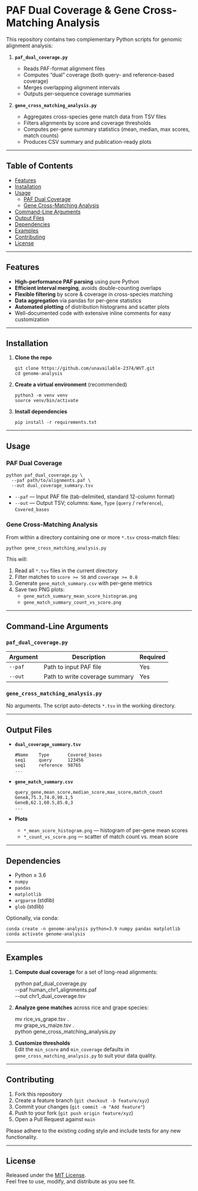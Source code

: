 # PAF Dual Coverage & Gene Cross-Matching Analysis

This repository contains two complementary Python scripts for genomic alignment analysis:

1. **`paf_dual_coverage.py`**  
   - Reads PAF-format alignment files  
   - Computes “dual” coverage (both query- and reference-based coverage)  
   - Merges overlapping alignment intervals  
   - Outputs per-sequence coverage summaries  

2. **`gene_cross_matching_analysis.py`**  
   - Aggregates cross-species gene match data from TSV files  
   - Filters alignments by score and coverage thresholds  
   - Computes per-gene summary statistics (mean, median, max scores, match counts)  
   - Produces CSV summary and publication-ready plots  

---

## Table of Contents

- [Features](#features)  
- [Installation](#installation)  
- [Usage](#usage)  
  - [PAF Dual Coverage](#paf-dual-coverage)  
  - [Gene Cross-Matching Analysis](#gene-cross-matching-analysis)  
- [Command-Line Arguments](#command-line-arguments)  
- [Output Files](#output-files)  
- [Dependencies](#dependencies)  
- [Examples](#examples)  
- [Contributing](#contributing)  
- [License](#license)  

---

## Features

- **High-performance PAF parsing** using pure Python  
- **Efficient interval merging**, avoids double-counting overlaps  
- **Flexible filtering** by score & coverage in cross-species matching  
- **Data aggregation** via pandas for per-gene statistics  
- **Automated plotting** of distribution histograms and scatter plots  
- Well-documented code with extensive inline comments for easy customization  

---

## Installation

1. **Clone the repo**  
   ``` 
   git clone https://github.com/unavailable-2374/WVT.git
   cd genome-analysis   
   ```
3. **Create a virtual environment** (recommended)  
   ```
   python3 -m venv venv  
   source venv/bin/activate  
   ```
4. **Install dependencies**  
   ```
   pip install -r requirements.txt  
   ```
---

## Usage

### PAF Dual Coverage

    python paf_dual_coverage.py \
      --paf path/to/alignments.paf \
      --out dual_coverage_summary.tsv

- `--paf` — Input PAF file (tab-delimited, standard 12-column format)  
- `--out` — Output TSV; columns: `Name`, `Type` (`query` / `reference`), `Covered_bases`

### Gene Cross-Matching Analysis

From within a directory containing one or more `*.tsv` cross-match files:

    python gene_cross_matching_analysis.py

This will:

1. Read all `*.tsv` files in the current directory  
2. Filter matches to `score >= 50` and `coverage >= 0.8`  
3. Generate `gene_match_summary.csv` with per-gene metrics  
4. Save two PNG plots:  
   - `gene_match_summary_mean_score_histogram.png`  
   - `gene_match_summary_count_vs_score.png`

---

## Command-Line Arguments

### `paf_dual_coverage.py`

| Argument | Description                    | Required |
| -------- | ------------------------------ | -------- |
| `--paf`  | Path to input PAF file         | Yes      |
| `--out`  | Path to write coverage summary | Yes      |

### `gene_cross_matching_analysis.py`

No arguments. The script auto-detects `*.tsv` in the working directory.

---

## Output Files

- **`dual_coverage_summary.tsv`**  
      
      #Name    Type       Covered_bases  
      seq1     query      123456  
      seq1     reference  98765  
      ...  

- **`gene_match_summary.csv`**  
      
      query_gene,mean_score,median_score,max_score,match_count  
      GeneA,75.3,74.0,98.1,5  
      GeneB,62.1,60.5,85.0,3  
      ...  

- **Plots**  
  - `*_mean_score_histogram.png` — histogram of per-gene mean scores  
  - `*_count_vs_score.png`    — scatter of match count vs. mean score  

---

## Dependencies

- Python ≥ 3.6  
- `numpy`  
- `pandas`  
- `matplotlib`  
- `argparse` (stdlib)  
- `glob` (stdlib)  

Optionally, via conda:

    conda create -n genome-analysis python=3.9 numpy pandas matplotlib  
    conda activate genome-analysis  

---

## Examples

1. **Compute dual coverage** for a set of long-read alignments:  
      
      python paf_dual_coverage.py \
        --paf human_chr1_alignments.paf \
        --out chr1_dual_coverage.tsv  

2. **Analyze gene matches** across rice and grape species:  
      
      mv rice_vs_grape.tsv .  
      mv grape_vs_maize.tsv .  
      python gene_cross_matching_analysis.py  

3. **Customize thresholds**  
   Edit the `min_score` and `min_coverage` defaults in  
   `gene_cross_matching_analysis.py` to suit your data quality.

---

## Contributing

1. Fork this repository  
2. Create a feature branch (`git checkout -b feature/xyz`)  
3. Commit your changes (`git commit -m "Add feature"`)  
4. Push to your fork (`git push origin feature/xyz`)  
5. Open a Pull Request against `main`  

Please adhere to the existing coding style and include tests for any new functionality.

---

## License

Released under the [MIT License](LICENSE).  
Feel free to use, modify, and distribute as you see fit.
